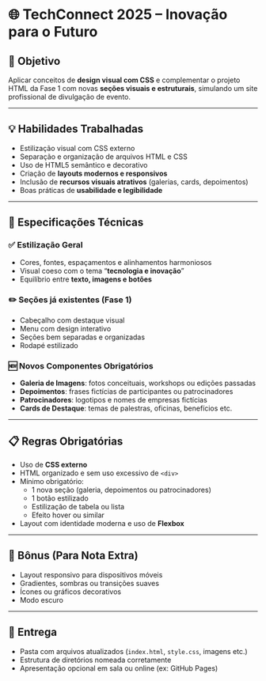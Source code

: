 # 🌐 TechConnect 2025 – Inovação para o Futuro

## 🎯 Objetivo

Aplicar conceitos de **design visual com CSS** e complementar o projeto HTML da Fase 1 com novas **seções visuais e estruturais**, simulando um site profissional de divulgação de evento.

---

## 💡 Habilidades Trabalhadas

- Estilização visual com CSS externo
- Separação e organização de arquivos HTML e CSS
- Uso de HTML5 semântico e decorativo
- Criação de **layouts modernos e responsivos**
- Inclusão de **recursos visuais atrativos** (galerias, cards, depoimentos)
- Boas práticas de **usabilidade e legibilidade**

---

## 🎨 Especificações Técnicas

### ✅ Estilização Geral
- Cores, fontes, espaçamentos e alinhamentos harmoniosos
- Visual coeso com o tema “**tecnologia e inovação**”
- Equilíbrio entre **texto, imagens e botões**

### ✏️ Seções já existentes (Fase 1)
- Cabeçalho com destaque visual
- Menu com design interativo
- Seções bem separadas e organizadas
- Rodapé estilizado

### 🆕 Novos Componentes Obrigatórios
- **Galeria de Imagens**: fotos conceituais, workshops ou edições passadas
- **Depoimentos**: frases fictícias de participantes ou patrocinadores
- **Patrocinadores**: logotipos e nomes de empresas fictícias
- **Cards de Destaque**: temas de palestras, oficinas, benefícios etc.

---

## 📋 Regras Obrigatórias

- Uso de **CSS externo**
- HTML organizado e sem uso excessivo de `<div>`
- Mínimo obrigatório:
  - 1 nova seção (galeria, depoimentos ou patrocinadores)
  - 1 botão estilizado
  - Estilização de tabela ou lista
  - Efeito hover ou similar
- Layout com identidade moderna e uso de **Flexbox**

---

## 🌟 Bônus (Para Nota Extra)

- Layout responsivo para dispositivos móveis
- Gradientes, sombras ou transições suaves
- Ícones ou gráficos decorativos
- Modo escuro

---

## 📁 Entrega

- Pasta com arquivos atualizados (`index.html`, `style.css`, imagens etc.)
- Estrutura de diretórios nomeada corretamente
- Apresentação opcional em sala ou online (ex: GitHub Pages)